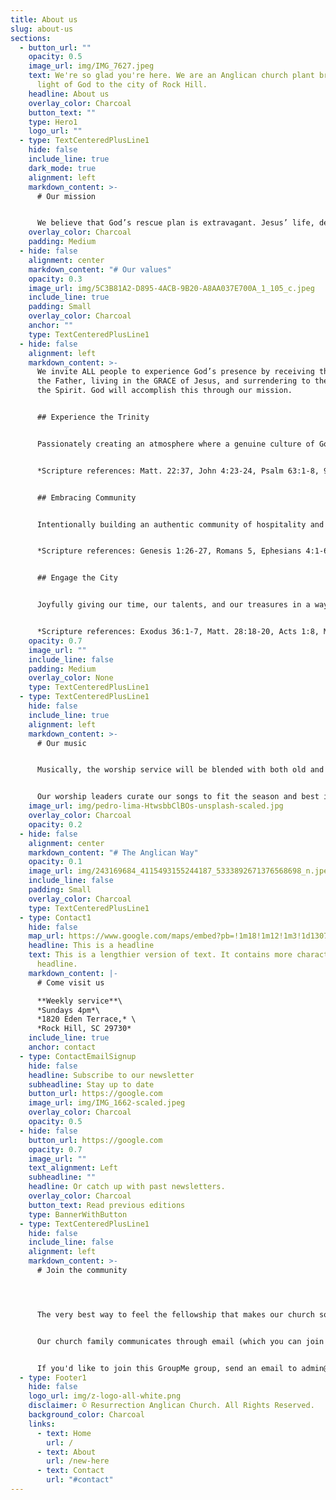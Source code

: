 ```yaml
---
title: About us
slug: about-us
sections:
  - button_url: ""
    opacity: 0.5
    image_url: img/IMG_7627.jpeg
    text: We're so glad you're here. We are an Anglican church plant bringing the
      light of God to the city of Rock Hill.
    headline: About us
    overlay_color: Charcoal
    button_text: ""
    type: Hero1
    logo_url: ""
  - type: TextCenteredPlusLine1
    hide: false
    include_line: true
    dark_mode: true
    alignment: left
    markdown_content: >-
      # Our mission


      We believe that God’s rescue plan is extravagant. Jesus’ life, death and resurrection saves us from our sins and allows us to be in relationship with the Triune God. Salvation brings the indwelling of the Holy Spirit, uniting us to Jesus Christ and sealing us as sons and daughters of the Father. We gather on Sundays to corporately praise Father, Son and Spirit, lifting up our voices and hearts in celebration. But we also gather to prepare us participate in God’s Mission. Basking in the love that is the Trinity, growing in relationship with God and Church, prepares us, fills us, gifts us with the stamina, the desire, the clarity on how to rightly engage the larger community, taking the light into the darkness, showing the world God’s extravagant love.
    overlay_color: Charcoal
    padding: Medium
  - hide: false
    alignment: center
    markdown_content: "# Our values"
    opacity: 0.3
    image_url: img/5C3B81A2-D895-4ACB-9B20-A8AA037E700A_1_105_c.jpeg
    include_line: true
    padding: Small
    overlay_color: Charcoal
    anchor: ""
    type: TextCenteredPlusLine1
  - hide: false
    alignment: left
    markdown_content: >-
      We invite ALL people to experience God’s presence by receiving the LOVE of
      the Father, living in the GRACE of Jesus, and surrendering to the POWER of
      the Spirit. God will accomplish this through our mission.


      ## Experience the Trinity


      Passionately creating an atmosphere where a genuine culture of God-honoring, Christ-centered, Spirit-filled, biblical worship is established for Sundays and drives us to engage in worship throughout the week in personal, family and small group settings. 


      *Scripture references: Matt. 22:37, John 4:23-24, Psalm 63:1-8, 95-96, 100, Rev. 7:9-12, Isaiah 1:1-20, Micah 6:8, Romans 12:1-2*.


      ## Embracing Community


      Intentionally building an authentic community of hospitality and grace where all people are made to feel welcome so that they may hear, experience, and respond to Jesus Christ and grow in relationship with God and Church. 


      *Scripture references: Genesis 1:26-27, Romans 5, Ephesians 4:1-6, John 3:3-17, Galatians 3:28, 1 Peter 4:7-9, Luke 14:12-14, Hebrews 13:1-2, 1 John 4:19-21*


      ## Engage the City


      Joyfully giving our time, our talents, and our treasures in a way that honors and celebrates the goodness of God, serves others, and inspires people to want to know God more. 


      *Scripture references: Exodus 36:1-7, Matt. 28:18-20, Acts 1:8, Matt. 5:14-16, 1 Cor. 12, Romans 12, Ephesians 4, Rev. 4:9-11*
    opacity: 0.7
    image_url: ""
    include_line: false
    padding: Medium
    overlay_color: None
    type: TextCenteredPlusLine1
  - type: TextCenteredPlusLine1
    hide: false
    include_line: true
    alignment: left
    markdown_content: >-
      # O﻿ur music


      Musically, the worship service will be blended with both old and new (a fancy term would be “ancient-future”). We will sing hymns regularly but also the most recent worship songs.


      O﻿ur worship leaders curate our songs to fit the season and best instill the holy spirit in our congregation.
    image_url: img/pedro-lima-HtwsbbClBOs-unsplash-scaled.jpg
    overlay_color: Charcoal
    opacity: 0.2
  - hide: false
    alignment: center
    markdown_content: "# The Anglican Way"
    opacity: 0.1
    image_url: img/243169684_4115493155244187_5333892671376568698_n.jpeg
    include_line: false
    padding: Small
    overlay_color: Charcoal
    type: TextCenteredPlusLine1
  - type: Contact1
    hide: false
    map_url: https://www.google.com/maps/embed?pb=!1m18!1m12!1m3!1d13079.972502539167!2d-80.99647495338147!3d34.95678098181917!2m3!1f0!2f0!3f0!3m2!1i1024!2i768!4f13.1!3m3!1m2!1s0x0%3A0xd0c91ab7c5b8691d!2sResurrection%20Anglican%20Church!5e0!3m2!1sen!2sus!4v1666213161340!5m2!1sen!2sus
    headline: This is a headline
    text: This is a lengthier version of text. It contains more characters than the
      headline.
    markdown_content: |-
      # C﻿ome visit us

      **W﻿eekly service**\
      *S﻿undays 4pm*\
      *1820 Eden Terrace,* \
      *Rock Hill, SC 29730*
    include_line: true
    anchor: contact
  - type: ContactEmailSignup
    hide: false
    headline: Subscribe to our newsletter
    subheadline: Stay up to date
    button_url: https://google.com
    image_url: img/IMG_1662-scaled.jpeg
    overlay_color: Charcoal
    opacity: 0.5
  - hide: false
    button_url: https://google.com
    opacity: 0.7
    image_url: ""
    text_alignment: Left
    subheadline: ""
    headline: Or catch up with past newsletters.
    overlay_color: Charcoal
    button_text: Read previous editions
    type: BannerWithButton
  - type: TextCenteredPlusLine1
    hide: false
    include_line: false
    alignment: left
    markdown_content: >-
      # Join the community




      The very best way to feel the fellowship that makes our church so special is to make connections with other church members and get to know us a little bit better!


      Our church family communicates through email (which you can join above), and in one giant GroupMe chat group. We use this group to share announcements, reminders for church events, prayer requests, and family updates.


      If you'd like to join this GroupMe group, send an email to admin@resurrectionrockhill.org with your name, email, and phone number, and we'll send you an invitation.
  - type: Footer1
    hide: false
    logo_url: img/z-logo-all-white.png
    disclaimer: © Resurrection Anglican Church. All Rights Reserved.
    background_color: Charcoal
    links:
      - text: Home
        url: /
      - text: About
        url: /new-here
      - text: Contact
        url: "#contact"
---
```

